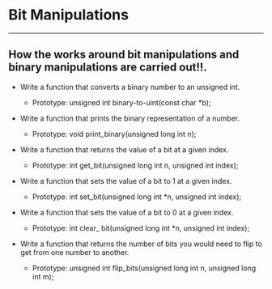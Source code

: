 # Bit Manipulations

---
How the works around bit manipulations and binary manipulations are carried out!!.
---

* Write a function that converts a binary number to an unsigned int.

	* Prototype: unsigned int binary-to-uint(const char *b);

* Write a function that prints the binary representation of a number.

	* Prototype: void print_binary(unsigned long int n);

* Write a function that returns the value of a bit at a given index.

	* Prototype: int get_bit(unsigned long int n, unsigned int index);

* Write a function that sets the value of a bit to 1 at a given index.

	* Prototype: int set_bit(unsigned long int *n, unsigned int index);

* Write a function that sets the value of a bit to 0 at a given index.

	* Prototype: int clear_ bit(unsigned long int *n, unsigned int index);

* Write a function that returns the number of bits you would need to flip to get from one number to another.

	* Prototype: unsigned int flip_bits(unsigned long int n, unsigned long int m);

